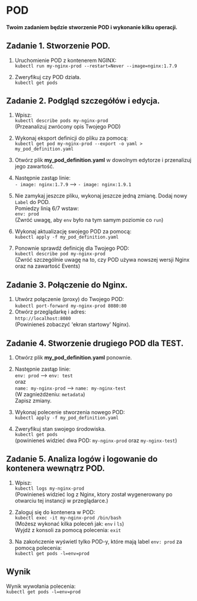 # POD

#### Twoim zadaniem będzie stworzenie POD i wykonanie kilku operacji.

## Zadanie 1. Stworzenie POD.

1. Uruchomienie POD z kontenerem NGINX:  
``kubectl run my-nginx-prod --restart=Never --image=nginx:1.7.9``

1. Zweryfikuj czy POD działa.  
``kubectl get pods``
 

## Zadanie 2. Podgląd szczegółów i edycja.

1. Wpisz:  
``kubectl describe pods my-nginx-prod``  
(Przeanalizuj zwrócony opis Twojego POD)


2. Wykonaj eksport definicji do pliku za pomocą:  
``kubectl get pod my-nginx-prod --export -o yaml > my_pod_definition.yaml``
3. Otwórz plik **my_pod_definition.yaml** w dowolnym edytorze i przenalizuj jego zawartość.
4. Następnie zastąp linie:  
``- image: nginx:1.7.9`` --> ``- image: nginx:1.9.1``  
5. Nie zamykaj jeszcze pliku, wykonaj jeszcze jedną zmianę.
Dodaj nowy `Label` do POD.  
Pomiedzy linią 6/7 wstaw:  
    ``env: prod``  
    (Zwróć uwagę, aby `env` było na tym samym poziomie co `run`)
6. Wykonaj aktualizację swojego POD za pomocą:  
``kubectl apply -f my_pod_definition.yaml`` 
7. Ponownie sprawdź definicję dla Twojego POD:  
``kubectl describe pod my-nginx-prod``  
(Zwróć szczególnie uwagę na to, czy POD używa nowszej wersji Nginx oraz na zawartość Events)

## Zadanie 3. Połączenie do Nginx.

1. Utwórz połączenie (proxy) do Twojego POD:  
``kubectl port-forward my-nginx-prod 8080:80``  
2. Otwórz przeglądarkę i adres:  
 ``http://localhost:8080``  
(Powinieneś zobaczyć 'ekran startowy' Nginx).

## Zadanie 4. Stworzenie drugiego POD dla TEST.

1. Otwórz plik **my_pod_definition.yaml** ponownie.
2. Następnie zastąp linie:  
``env: prod`` --> ``env: test``  
oraz  
``name: my-nginx-prod`` --> ``name: my-nginx-test``   
(W zagnieżdżeniu: `metadata`)  
Zapisz zmiany.

3.  Wykonaj polecenie stworzenia nowego POD:   
``kubectl apply -f my_pod_definition.yaml``

8. Zweryfikuj stan swojego środowiska.  
``kubectl get pods``  
(powinieneś widzieć dwa POD: `my-nginx-prod` oraz `my-nginx-test`)

## Zadanie 5. Analiza logów i logowanie do kontenera wewnątrz POD.

1. Wpisz:   
``kubectl logs my-nginx-prod``  
(Powinieneś widzieć log z Nginx, ktory został wygenerowany po otwarciu tej instancji w przeglądarce.)

2. Zaloguj się do kontenera w POD:  
``kubectl exec -it my-nginx-prod /bin/bash``  
(Możesz wykonać kilka poleceń jak: `env` i `ls`)  
Wyjdź z konsoli za pomocą polecenia: `exit`

3. Na zakończenie wyświetl tylko POD-y, które mają label `env: prod` za pomocą polecenia:  
``kubectl get pods -l=env=prod``

## Wynik

Wynik wywołania polecenia:  
`kubectl get pods -l=env=prod`

